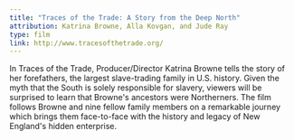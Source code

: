 ```yaml
---
title: "Traces of the Trade: A Story from the Deep North"
attribution: Katrina Browne, Alla Kovgan, and Jude Ray
type: film
link: http://www.tracesofthetrade.org/
---
```


In Traces of the Trade, Producer/Director Katrina Browne tells the story of her forefathers, the largest slave-trading family in U.S. history. Given the myth that the South is solely responsible for slavery, viewers will be surprised to learn that Browne's ancestors were Northerners. The film follows Browne and nine fellow family members on a remarkable journey which brings them face-to-face with the history and legacy of New England's hidden enterprise.
